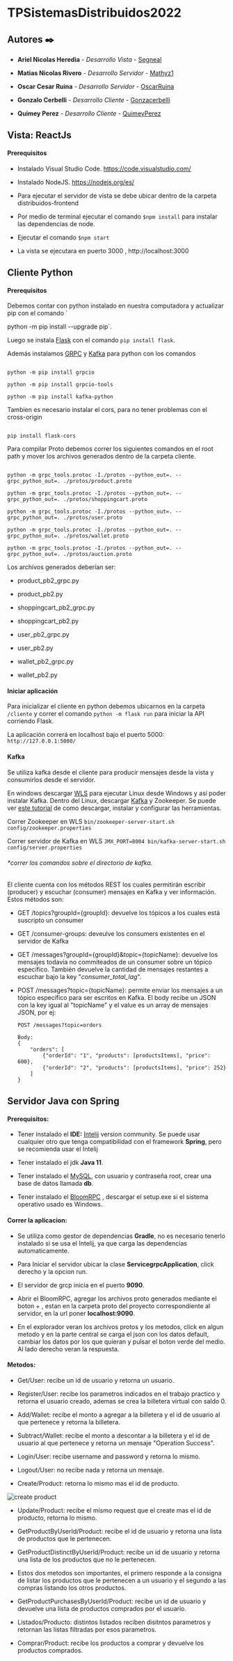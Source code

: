 
# TPSistemasDistribuidos2022

  

## Autores ✒️

*  **Ariel Nicolas Heredia** - *Desarrollo Vista* - [Segneal](https://github.com/Segneal)

  

*  **Matias Nicolas Rivero** - *Desarrollo Servidor* - [Mathyz1](https://github.com/Mathyz1)

  

*  **Oscar Cesar Ruina** - *Desarrollo Servidor* - [OscarRuina](https://github.com/OscarRuina)

  

*  **Gonzalo Cerbelli** - *Desarrollo Cliente* - [Gonzacerbelli](https://github.com/Gonzacerbelli)

  

*  **Quimey Perez** - *Desarrollo Cliente* - [QuimeyPerez](https://github.com/QuimeyPerez)

  

## Vista: ReactJs

  

#### Prerequisitos

* Instalado Visual Studio Code. https://code.visualstudio.com/

* Instalado NodeJS. https://nodejs.org/es/

* Para ejecutar el servidor de vista se debe ubicar dentro de la carpeta distribuidos-frontend

* Por medio de terminal ejecutar el comando `$npm install` para instalar las dependencias de node.

* Ejecutar el comando `$npm start`

* La vista se ejecutara en puerto 3000 , http://localhost:3000

  

  

## Cliente Python

  

#### Prerequisitos

  

Debemos contar con python instalado en nuestra computadora y actualizar pip con el comando `

python -m pip install --upgrade pip`.

  

Luego se instala [Flask](https://flask.palletsprojects.com/en/2.2.x/installation/) con el comando `pip install flask`.

Además instalamos [GRPC](https://grpc.io/docs/languages/python/quickstart/) y [Kafka](https://kafka-python.readthedocs.io/en/master/) para python con los comandos

```

python -m pip install grpcio

python -m pip install grpcio-tools

python -m pip install kafka-python

```

  

Tambien es necesario instalar el cors, para no tener problemas con el cross-origin

```

pip install flask-cors

```

  

Para compilar Proto debemos correr los siguientes comandos en el root path y mover los archivos generados dentro de la carpeta cliente.

```

python -m grpc_tools.protoc -I./protos --python_out=. --grpc_python_out=. ./protos/product.proto

python -m grpc_tools.protoc -I./protos --python_out=. --grpc_python_out=. ./protos/shoppingcart.proto

python -m grpc_tools.protoc -I./protos --python_out=. --grpc_python_out=. ./protos/user.proto

python -m grpc_tools.protoc -I./protos --python_out=. --grpc_python_out=. ./protos/wallet.proto

python -m grpc_tools.protoc -I./protos --python_out=. --grpc_python_out=. ./protos/auction.proto

```

Los archivos generados deberían ser:

* product_pb2_grpc.py

* product_pb2.py

* shoppingcart_pb2_grpc.py

* shoppingcart_pb2.py

* user_pb2_grpc.py

* user_pb2.py

* wallet_pb2_grpc.py

* wallet_pb2.py


#### Iniciar aplicación

Para inicializar el cliente en python debemos ubicarnos en la carpeta `/cliente` y correr el comando `python -m flask run` para iniciar la API corriendo Flask.


La aplicación correrá en localhost bajo el puerto 5000: `http://127.0.0.1:5000/`

#### Kafka
Se utiliza kafka desde el cliente para producir mensajes desde la vista y consumirlos desde el servidor.

En windows descargar [WLS](https://docs.microsoft.com/es-es/learn/modules/get-started-with-windows-subsystem-for-linux/) para ejecutar Linux desde Windows y así poder instalar Kafka. Dentro del Linux, descargar [Kafka](https://kafka.apache.org/) y Zookeeper. Se puede ver [este tutorial]([https://www.conduktor.io/kafka/how-to-install-apache-kafka-on-windows](https://www.conduktor.io/kafka/how-to-install-apache-kafka-on-windows)) de como descargar, instalar y configurar las herramientas.

Correr Zookeeper en WLS
`bin/zookeeper-server-start.sh config/zookeeper.properties`

Correr servidor de Kafka en WLS
`JMX_PORT=8004 bin/kafka-server-start.sh config/server.properties`

###### *correr los comandos sobre el directorio de kafka. 

El cliente cuenta con los métodos REST los cuales permitirán escribir (producer) y escuchar (consumer) mensajes en Kafka y ver información.
Estos métodos son:
* GET /topics?groupId={groupId}: devuelve los tópicos a los cuales está suscripto un consumer
* GET /consumer-groups: deveulve los consumers existentes en el servidor de Kafka
* GET /messages?groupId={groupId}&topic={topicName}: devuelve los mensajes todavía no commiteados de un consumer sobre un tópico específico. También devuelve la cantidad de mensajes restantes a escuchar bajo la key "*consumer_total_lag*".
* POST /messages?topic={topicName}: permite enviar los mensajes a un tópico específico para ser escritos en Kafka. El body recibe un JSON con la key igual al "topicName" y el value es un array de mensajes JSON, por ej:

	```
	POST /messages?topic=orders

	Body:
	{
		"orders": [
			{"orderId": "1", "products": [productsItems], "price": 600},
			{"orderId": "2", "products": [productsItems], "price": 252}
		]
	}
	```

## Servidor Java con Spring

#### Prerequisitos:

* Tener instalado el **IDE:** [Intelij](https://www.jetbrains.com/es-es/idea/download/#section=windows) version community. Se puede usar cualquier otro que tenga compatibilidad con el framework **Spring**, pero se recomienda usar el Intelij

* Tener instalado el jdk **Java 11**.

* Tener instalado el [MySQL](https://dev.mysql.com/downloads/workbench/), con usuario y contraseña root, crear una base de datos llamada **db**.

* Tener instalado el [BloomRPC](https://github.com/bloomrpc/bloomrpc/releases) , descargar el setup.exe si el sistema operativo usado es Windows.

#### Correr la aplicacion:

* Se utiliza como gestor de dependencias **Gradle**, no es necesario tenerlo instalado si se usa el Intelij, ya que carga las dependencias automaticamente.

* Para Iniciar el servidor ubicar la clase **ServicegrpcApplication**, click derecho y la opcion run.

* El servidor de grcp inicia en el puerto **9090**.

* Abrir el BloomRPC, agregar los archivos proto generados mediante el boton + , estan en la carpeta proto del proyecto correspondiente al servidor, en la url poner **localhost:9090**.

* En el explorador veran los archivos protos y los metodos, click en algun metodo y en la parte central se carga el json con los datos default, cambiar los datos por los que quieran y pulsar el boton verde del medio. Al lado derecho veran la respuesta.

#### Metodos:

* Get/User: recibe un id de usuario y retorna un usuario.

* Register/User: recibe los parametros indicados en el trabajo practico y retorna el usuario creado, ademas se crea la billetera virtual con saldo 0.

* Add/Wallet: recibe el monto a agregar a la billetera y el id de usuario al que pertenece y retorna la billetera.

* Subtract/Wallet: recibe el monto a descontar a la billetera y el id de usuario al que pertenece y retorna un mensaje "Operation Success".

* Login/User: recibe username and password y retorna lo mismo.

* Logout/User: no recibe nada y retorna un mensaje.

* Create/Product: retorna lo mismo mas el id de producto.

![create product](https://user-images.githubusercontent.com/31217980/188204343-fbc13ba5-8ce4-497c-ba2d-08f9b066cc4e.PNG)

* Update/Product: recibe el mismo request que el create mas el id de producto, retorna lo mismo.

* GetProductByUserId/Product: recibe el id de usuario y retorna una lista de productos que le pertenecen.

* GetProductDistinctByUserId/Product: recibe un id de usuario y retorna una lista de los productos que no le pertenecen.

* Estos dos metodos son importantes, el primero responde a la consigna de listar los productos que le pertenecen a un usuario y el segundo a las compras listando los otros productos.

* GetProductPurchasesByUserId/Product: recibe un id de usuario y devuelve una lista de productos comprados por el usuario.

* Listados/Producto: distintos listados reciben disitntos parametros y retornan las listas filtradas por esos parametros.

* Comprar/Product: recibe los productos a comprar y devuelve los productos comprados.
